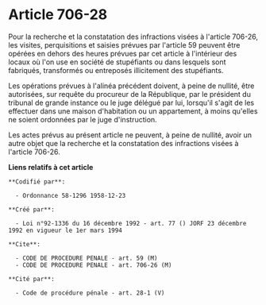 # Article 706-28

Pour la recherche et la constatation des infractions visées à l'article 706-26, les visites, perquisitions et saisies prévues
par l'article 59 peuvent être opérées en dehors des heures prévues par cet article à l'intérieur des locaux où l'on use en
société de stupéfiants ou dans lesquels sont fabriqués, transformés ou entreposés illicitement des stupéfiants.

Les opérations prévues à l'alinéa précédent doivent, à peine de nullité, être autorisées, sur requête du procureur de la
République, par le président du tribunal de grande instance ou le juge délégué par lui, lorsqu'il s'agit de les effectuer
dans une maison d'habitation ou un appartement, à moins qu'elles ne soient ordonnées par le juge d'instruction.

Les actes prévus au présent article ne peuvent, à peine de nullité, avoir un autre objet que la recherche et la constatation
des infractions visées à l'article 706-26.

**Liens relatifs à cet article**

	**Codifié par**:

	  - Ordonnance 58-1296 1958-12-23

	**Créé par**:

	  - Loi n°92-1336 du 16 décembre 1992 - art. 77 () JORF 23 décembre 1992 en vigueur le 1er mars 1994

	**Cite**:

	  - CODE DE PROCEDURE PENALE - art. 59 (M)
	  - CODE DE PROCEDURE PENALE - art. 706-26 (M)

	**Cité par**:

	  - Code de procédure pénale - art. 28-1 (V)
